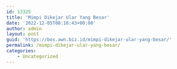 ```yaml
---
id: 13325
title: 'Mimpi Dikejar Ular Yang Besar'
date: '2022-12-05T08:16:43+00:00'
author: admin
layout: post
guid: 'https://bos.awn.biz.id/mimpi-dikejar-ular-yang-besar/'
permalink: /mimpi-dikejar-ular-yang-besar/
categories:
    - Uncategorized
---
```


